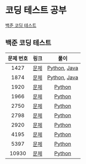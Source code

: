 # 코딩 테스트 공부

[백준 코딩 테스트](#백준-코딩-테스트)

## 백준 코딩 테스트

| 문제 번호 |                     링크                      |                             풀이                             |
| :-------: | :-------------------------------------------: | :----------------------------------------------------------: |
|   1427    | [문제](https://www.acmicpc.net/problem/1427)  | [Python](./BaekJoon/1427/1427.py), [Java](./BaekJoon/1427/Main.java) |
|   1874    | [문제](https://www.acmicpc.net/problem/1874)  | [Python](./BaekJoon/1874/1874.py), [Java](./BaekJoon/1874/Main.java) |
|   1920    | [문제](https://www.acmicpc.net/problem/1920)  |                 [Python](./BaekJoon/1920.py)                 |
|   1966    | [문제](https://www.acmicpc.net/problem/1966)  |                 [Python](./BaekJoon/1966.py)                 |
|   2750    | [문제](https://www.acmicpc.net/problem/2750)  |                 [Python](./BaekJoon/2750.py)                 |
|   2798    | [문제](https://www.acmicpc.net/problem/2798)  |                 [Python](./BaekJoon/2798.py)                 |
|   2920    | [문제](https://www.acmicpc.net/problem/2920)  |                 [Python](./BaekJoon/2920.py)                 |
|   4195    | [문제](https://www.acmicpc.net/problem/4195)  |                 [Python](./BaekJoon/4195.py)                 |
|   5397    | [문제](https://www.acmicpc.net/problem/5397)  |                 [Python](./BaekJoon/5397.py)                 |
|   10930   | [문제](https://www.acmicpc.net/problem/10930) |                [Python](./BaekJoon/10930.py)                 |
